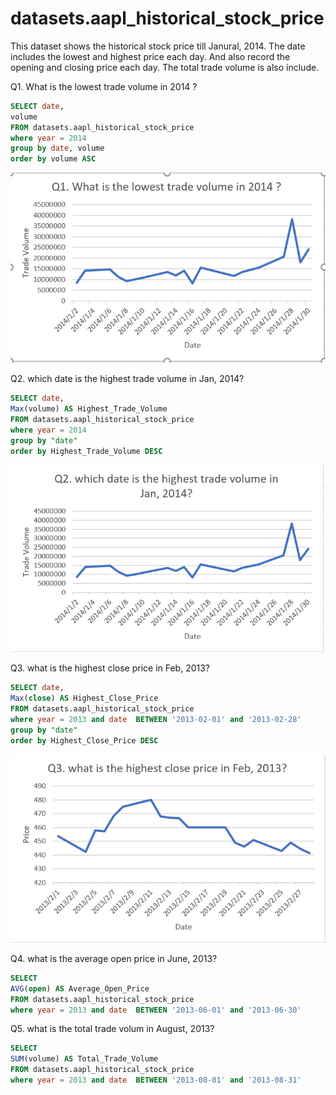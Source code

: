 # datasets.aapl_historical_stock_price

This dataset shows the historical stock price till Janural, 2014. The date includes the lowest and highest price each day. And also record the opening and closing price each day. The total trade volume is also include.

Q1. What is the lowest trade volume in 2014 ?
```sql
SELECT date, 
volume
FROM datasets.aapl_historical_stock_price
where year = 2014
group by date, volume
order by volume ASC
```
![datasets.aapl_historical_stock_price](V/VQ1.png)

Q2. which date is the highest trade volume in Jan, 2014? 
```sql
SELECT date,
Max(volume) AS Highest_Trade_Volume 
FROM datasets.aapl_historical_stock_price
where year = 2014
group by "date"
order by Highest_Trade_Volume DESC
```
![datasets.aapl_historical_stock_price](V/VQ2.png)

Q3. what is the highest close price in Feb, 2013?
```sql
SELECT date,
Max(close) AS Highest_Close_Price
FROM datasets.aapl_historical_stock_price
where year = 2013 and date  BETWEEN '2013-02-01' and '2013-02-28'
group by "date"
order by Highest_Close_Price DESC
```
![datasets.aapl_historical_stock_price](V/VQ3.png)

Q4. what is the average open price in June, 2013?
```sql
SELECT 
AVG(open) AS Average_Open_Price
FROM datasets.aapl_historical_stock_price
where year = 2013 and date  BETWEEN '2013-06-01' and '2013-06-30'
```

Q5. what is the total trade volum in August, 2013?
```sql
SELECT 
SUM(volume) AS Total_Trade_Volume
FROM datasets.aapl_historical_stock_price
where year = 2013 and date  BETWEEN '2013-08-01' and '2013-08-31'
```
